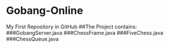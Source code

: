 Gobang-Online
=============

My First Repository in GitHub
##The Project contains:
###GobangServer.java
###ChessFrame.java
###FiveChess.java
###ChessQueue.java

